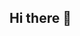 ## Hi there 👋

<!--
**askarovanets/askarovanets** is a ✨ _special_ ✨ repository because its `README.md` (this file) appears on your GitHub profile.

Here are some ideas to get you started:

- 🔭 I’m currently working on improving my coding skills and building cool projects.
- 🌱 I’m currently learning Python, JavaScript, and exploring AI technologies.
- 👯 I’m looking to collaborate on open-source projects or anything tech-related!
- 🤔 I’m looking for help with advanced algorithms and data structures.
- 💬 Ask me about web development, or just geeky stuff.
- 📫 How to reach me: askarovanets@gmail.com
- ⚡ Fun fact: I type at 69 words per minute!
-->
